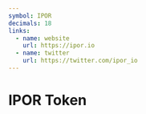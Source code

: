 ```yaml
---
symbol: IPOR
decimals: 18
links:
  - name: website
    url: https://ipor.io
  - name: twitter
    url: https://twitter.com/ipor_io
---
```


# IPOR Token
